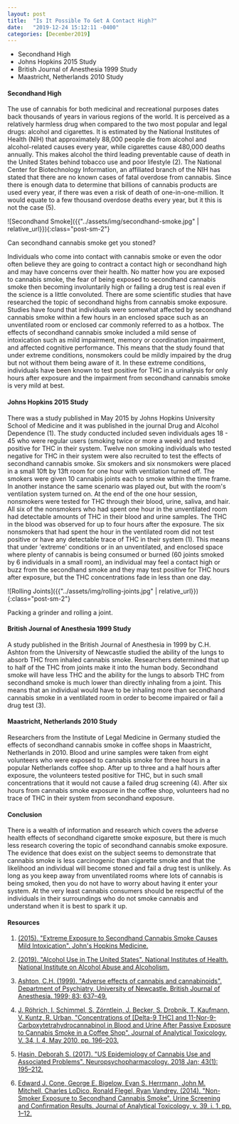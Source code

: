 ```yaml
---
layout: post
title:  "Is It Possible To Get A Contact High?"
date:   "2019-12-24 15:12:11 -0400"
categories: [December2019]
---
```



* Secondhand High
* Johns Hopkins 2015 Study 
* British Journal of Anesthesia 1999 Study
* Maastricht, Netherlands 2010 Study





#### Secondhand High
The use of cannabis for both medicinal and recreational purposes dates back thousands of years in various regions of the world. It is perceived as a relatively harmless drug when compared to the two most popular and legal drugs: alcohol and cigarettes. It is estimated by the National Institutes of Health (NIH) that approximately 88,000 people die from alcohol and alcohol-related causes every year, while cigarettes cause 480,000 deaths annually. This makes alcohol the third leading preventable cause of death in the United States behind tobacco use and poor lifestyle (2). The National Center for Biotechnology Information, an affiliated branch of the NIH has stated that there are no known cases of fatal overdose from cannabis. Since there is enough data to determine that billions of cannabis products are used every year, if there was even a risk of death of one-in-one-million. It would equate to a few thousand overdose deaths every year, but it this is not the case (5).

 
![Secondhand Smoke]({{"../assets/img/secondhand-smoke.jpg" | relative_url}}){:class="post-sm-2"}
<div class="text-center blog-caption">
Can secondhand cannabis smoke get you stoned?
</div>


Individuals who come into contact with cannabis smoke or even the odor often believe they are going to contract a contact high or secondhand high and may have concerns over their health. No matter how you are exposed to cannabis smoke, the fear of being exposed to secondhand cannabis smoke then becoming involuntarily high or failing a drug test is real even if the science is a little convoluted. There are some scientific studies that have researched the topic of secondhand highs from cannabis smoke exposure. Studies have found that individuals were somewhat affected by secondhand cannabis smoke within a few hours in an enclosed space such as an unventilated room or enclosed car commonly referred to as a hotbox. The effects of secondhand cannabis smoke included a mild sense of intoxication such as mild impairment, memory or coordination impairment, and affected cognitive performance. This means that the study found that under extreme conditions, nonsmokers could be mildly impaired by the drug but not without them being aware of it. In these extreme conditions, individuals have been known to test positive for THC in a urinalysis for only hours after exposure and the impairment from secondhand cannabis smoke is very mild at best. 


#### Johns Hopkins 2015 Study
There was a study published in May 2015 by Johns Hopkins University School of Medicine and it was published in the journal Drug and Alcohol Dependence (1).  The study conducted included seven individuals ages 18 - 45 who were regular users (smoking twice or more a week) and tested positive for THC in their system. Twelve non smoking individuals who tested negative for THC in their system were also recruited to test the effects of secondhand cannabis smoke. Six smokers and six nonsmokers were placed in a small 10ft by 13ft room for one hour with ventilation turned off. The smokers were given 10 cannabis joints each to smoke within the time frame. In another instance the same scenario was played out, but with the room's ventilation system turned on. At the end of the one hour session, nonsmokers were tested for THC through their blood, urine, saliva, and hair. All six of the nonsmokers who had spent one hour in the unventilated room had detectable amounts of THC in their blood and urine samples. The THC in the blood was observed for up to four hours after the exposure. The six nonsmokers that had spent the hour in the ventilated room did not test positive or have any detectable trace of THC in their system (1). This means that under 'extreme' conditions or in an unventilated, and enclosed space where plenty of cannabis is being consumed or burned (60 joints smoked by 6 individuals in a small room), an individual may feel a contact high or buzz from the secondhand smoke and they may test positive for THC hours after exposure, but the THC concentrations fade in less than one day. 


![Rolling Joints]({{"../assets/img/rolling-joints.jpg" | relative_url}}){:class="post-sm-2"}
<div class="text-center blog-caption">
Packing a grinder and rolling a joint.
</div>


#### British Journal of Anesthesia 1999 Study
A study published in the British Journal of Anesthesia in 1999 by C.H. Ashton from the University of Newcastle studied the ability of the lungs to absorb THC from inhaled cannabis smoke. Researchers determined that up to half of the THC from joints make it into the human body. Secondhand smoke will have less THC and the ability for the lungs to absorb THC from secondhand smoke is much lower than directly inhaling from a joint. This means that an individual would have to be inhaling more than secondhand cannabis smoke in a ventilated room in order to become impaired or fail a drug test (3). 


#### Maastricht, Netherlands 2010 Study
Researchers from the Institute of Legal Medicine in Germany studied the effects of secondhand cannabis smoke in coffee shops in Maastricht, Netherlands in 2010. Blood and urine samples were taken from eight volunteers who were exposed to cannabis smoke for three hours in a popular Netherlands coffee shop. After up to three and a half hours after exposure, the volunteers tested positive for THC, but in such small concentrations that it would not cause a failed drug screening (4). After six hours from cannabis smoke exposure in the coffee shop, volunteers had no trace of THC in their system from secondhand exposure. 


#### Conclusion
There is a wealth of information and research which covers the adverse health effects of secondhand cigarette smoke exposure, but there is much less research covering the topic of secondhand cannabis smoke exposure. The evidence that does exist on the subject seems to demonstrate that cannabis smoke is less carcinogenic than cigarette smoke and that the likelihood an individual will become stoned and fail a drug test is unlikely. As long as you keep away from unventilated rooms where lots of cannabis is being smoked, then you do not have to worry about having it enter your system. At the very least cannabis consumers should be respectful of the individuals in their surroundings who do not smoke cannabis and understand when it is best to spark it up.


#### Resources
1. <a href="https://www.hopkinsmedicine.org/news/media/releases/extreme_exposure_to_secondhand_cannabis_smoke_causes_mild_intoxication">(2015). "Extreme Exposure to Secondhand Cannabis Smoke Causes Mild Intoxication". John's Hopkins Medicine.  
</a>

2. <a href="https://www.niaaa.nih.gov/publications/brochures-and-fact-sheets/alcohol-facts-and-statistics">(2019). "Alcohol Use in The United States". National Institutes of Health. National Institute on Alcohol Abuse and Alcoholism.
</a>

3. <a href="https://pdfs.semanticscholar.org/92dd/06df3616143db5bae0699a7d5c0828caca16.pdf">Ashton, C.H. (1999). "Adverse effects of cannabis and cannabinoids". Department of Psychiatry, University of Newcastle. British Journal of Anesthesia. 1999; 83: 637–49. 
</a>

4. <a href="https://academic.oup.com/jat/article/34/4/196/785276">J. Röhrich, I. Schimmel, S. Zörntlein, J. Becker, S. Drobnik, T. Kaufmann, V. Kuntz, R. Urban, "Concentrations of [Delta-9 THC] and 11-Nor-9-Carboxytetrahydrocannabinol in Blood and Urine After Passive Exposure to Cannabis Smoke in a Coffee Shop". Journal of Analytical Toxicology, V. 34, I. 4, May 2010, pp. 196–203. 
</a>

5. <a href="https://www.ncbi.nlm.nih.gov/pmc/articles/PMC5719106/">Hasin, Deborah S. (2017). "US Epidemiology of Cannabis Use and Associated Problems". Neuropsychopharmacology. 2018 Jan; 43(1): 195–212.</a>

6. <a href="https://academic.oup.com/jat/article/39/1/1/2798055">Edward J. Cone, George E. Bigelow, Evan S. Herrmann, John M. Mitchell, Charles LoDico, Ronald Flegel, Ryan Vandrey. (2014). "Non-Smoker Exposure to Secondhand Cannabis Smoke". Urine Screening and Confirmation Results. Journal of Analytical Toxicology, v. 39, i. 1, pp. 1–12.</a>
